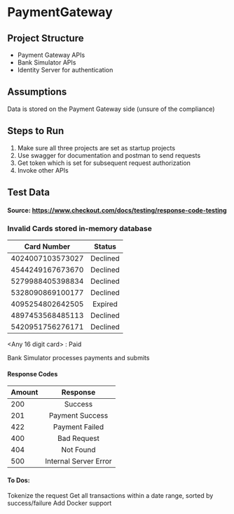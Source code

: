 # PaymentGateway

## Project Structure

* Payment Gateway APIs
* Bank Simulator APIs
* Identity Server for authentication

## Assumptions
Data is stored on the Payment Gateway side (unsure of the compliance)

## Steps to Run

1. Make sure all three projects are set as startup projects
2. Use swagger for documentation and postman to send requests
3. Get token which is set for subsequent request authorization
4. Invoke other APIs

## Test Data

#### Source: https://www.checkout.com/docs/testing/response-code-testing

### Invalid Cards stored in-memory database

| Card Number | Status |   
| :-------------:| :----------:|
| 4024007103573027 | Declined |
| 4544249167673670 | Declined |
| 5279988405398834 | Declined |
| 5328090869100177 | Declined |
| 4095254802642505 | Expired |
| 4897453568485113 | Declined |
| 5420951756276171 | Declined |

<Any 16 digit card> : Paid 

Bank Simulator processes payments and submits

#### Response Codes

| Amount        | Response         
| ------------- |:-------------:| 
| 200 | Success |
| 201 | Payment Success |
| 422 | Payment Failed |
| 400 | Bad Request |
| 404 | Not Found |
| 500 | Internal Server Error |

#### To Dos:
Tokenize the request
Get all transactions within a date range, sorted by success/failure
Add Docker support
